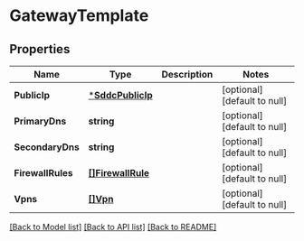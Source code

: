 # GatewayTemplate

## Properties
Name | Type | Description | Notes
------------ | ------------- | ------------- | -------------
**PublicIp** | [***SddcPublicIp**](SddcPublicIp.md) |  | [optional] [default to null]
**PrimaryDns** | **string** |  | [optional] [default to null]
**SecondaryDns** | **string** |  | [optional] [default to null]
**FirewallRules** | [**[]FirewallRule**](FirewallRule.md) |  | [optional] [default to null]
**Vpns** | [**[]Vpn**](Vpn.md) |  | [optional] [default to null]

[[Back to Model list]](../README.md#documentation-for-models) [[Back to API list]](../README.md#documentation-for-api-endpoints) [[Back to README]](../README.md)

